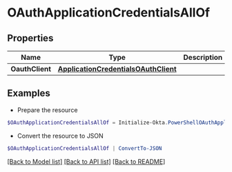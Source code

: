 # OAuthApplicationCredentialsAllOf
## Properties

Name | Type | Description | Notes
------------ | ------------- | ------------- | -------------
**OauthClient** | [**ApplicationCredentialsOAuthClient**](ApplicationCredentialsOAuthClient.md) |  | [optional] 

## Examples

- Prepare the resource
```powershell
$OAuthApplicationCredentialsAllOf = Initialize-Okta.PowerShellOAuthApplicationCredentialsAllOf  -OauthClient null
```

- Convert the resource to JSON
```powershell
$OAuthApplicationCredentialsAllOf | ConvertTo-JSON
```

[[Back to Model list]](../README.md#documentation-for-models) [[Back to API list]](../README.md#documentation-for-api-endpoints) [[Back to README]](../README.md)

